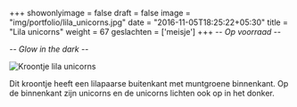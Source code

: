 +++
showonlyimage = false
draft = false
image = "img/portfolio/lila_unicorns.jpg"
date = "2016-11-05T18:25:22+05:30"
title = "Lila unicorns"
weight = 67
geslachten = ['meisje']
+++
*-- Op voorraad --*

*-- Glow in the dark --*
<!--more-->
![Kroontje lila unicorns][1]

Dit kroontje heeft een lilapaarse buitenkant met muntgroene binnenkant. Op de binnenkant zijn unicorns en de unicorns lichten ook op in het donker.

[1]: /img/portfolio/lila_unicorns.jpg
